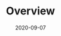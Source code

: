 ---
# Course title, summary, and position in the list.
linktitle: Pytorch
weight: 5

# Page metadata.
title: Overview
date: "2020-09-07"
draft: false  # Is this a draft? true/false
toc: true  # Show table of contents? true/false
type: docs  # Do not modify.
editable: false

# Add menu entry to sidebar.
# - name: Declare this menu item as a parent with ID `name`.
# - weight: Position of link in menu.
# menu:
#   deep-learning:
#     name: Overview
#     weight: 1

# Optional header image (relative to `static/img/` folder).
# header:
#   caption: ""
#   image: ""

---